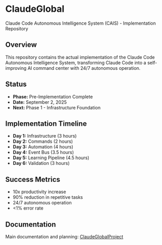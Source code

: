 # ClaudeGlobal

Claude Code Autonomous Intelligence System (CAIS) - Implementation Repository

## Overview
This repository contains the actual implementation of the Claude Code Autonomous Intelligence System, transforming Claude Code into a self-improving AI command center with 24/7 autonomous operation.

## Status
- **Phase:** Pre-Implementation Complete
- **Date:** September 2, 2025
- **Next:** Phase 1 - Infrastructure Foundation

## Implementation Timeline
- **Day 1:** Infrastructure (3 hours)
- **Day 2:** Commands (2 hours)  
- **Day 3:** Automation (4 hours)
- **Day 4:** Event Bus (3.5 hours)
- **Day 5:** Learning Pipeline (4.5 hours)
- **Day 6:** Validation (3 hours)

## Success Metrics
- 10x productivity increase
- 90% reduction in repetitive tasks
- 24/7 autonomous operation
- <1% error rate

## Documentation
Main documentation and planning: [ClaudeGlobalProject](https://github.com/rglaubitz/ClaudeGlobalProject)
